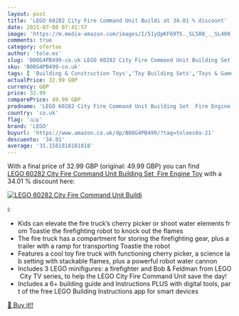 ```yaml
---
layout: post
title: 'LEGO 60282 City Fire Command Unit Buildi at 34.01 % discount'
date: 2021-07-08 07:41:57
image: 'https://m.media-amazon.com/images/I/51yQpKF69TS._SL500_._SL400_.jpg'
comments: true
category: ofertas
author: 'tole.es'
slug: 'B08G4PB499-co.uk LEGO 60282 City Fire Command Unit Building Set Fire...'
sku: 'B08G4PB499-co.uk'
tags: [ 'Building & Construction Toys','Toy Building Sets','Toys & Games','Toys Store','lego', ]
actualPrice: 32.99 GBP
currency: GBP
price: 32.99
comparePrice: 49.99 GBP
prodname: 'LEGO 60282 City Fire Command Unit Building Set  Fire Engine Toy'
country: 'co.uk'
flag: '🇬🇧'
brand: 'LEGO'
buyurl: 'https://www.amazon.co.uk/dp/B08G4PB499/?tag=tolees0a-21'
descuento: '34.01'
average: '31.1581818181818'
---
```


With a final price of 32.99 GBP (original: 49.99 GBP) you can find [LEGO 60282 City Fire Command Unit Building Set  Fire Engine Toy](https://www.amazon.co.uk/dp/B08G4PB499/?tag=tolees0a-21) with a  34.01 % discount here:

[![LEGO 60282 City Fire Command Unit Buildi](https://m.media-amazon.com/images/I/51yQpKF69TS._SL500_._SL400_.jpg)](https://www.amazon.co.uk/dp/B08G4PB499/?tag=tolees0a-21)

ℹ️:

- Kids can elevate the fire truck’s cherry picker or shoot water elements from Toastie the firefighting robot to knock out the flames
- The fire truck has a compartment for storing the firefighting gear, plus a trailer with a ramp for transporting Toastie the robot
- Features a cool toy fire truck with functioning cherry picker, a science lab setting with stackable flames, plus a powerful robot water cannon
- Includes 3 LEGO minifigures: a firefighter and Bob & Feldman from LEGO City TV series, to help the LEGO City Fire Command Unit save the day!
- Includes a 6+ building guide and Instructions PLUS with digital tools, part of the free LEGO Building Instructions app for smart devices

[🛒 Buy it!!](https://www.amazon.co.uk/dp/B08G4PB499/?tag=tolees0a-21)
